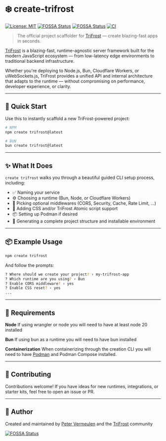 # ❄️ create-trifrost

[![License: MIT](https://img.shields.io/badge/license-MIT-blue.svg)](LICENSE)
[![FOSSA Status](https://app.fossa.com/api/projects/git%2Bgithub.com%2Ftrifrost-js%2Fcreate-trifrost.svg?type=shield&issueType=license)](https://app.fossa.com/projects/git%2Bgithub.com%2Ftrifrost-js%2Fcreate-trifrost?ref=badge_shield&issueType=license)
[![FOSSA Status](https://app.fossa.com/api/projects/git%2Bgithub.com%2Ftrifrost-js%2Fcreate-trifrost.svg?type=shield&issueType=security)](https://app.fossa.com/projects/git%2Bgithub.com%2Ftrifrost-js%2Fcreate-trifrost?ref=badge_shield&issueType=security)
[![CI](https://github.com/trifrost-js/create-trifrost/actions/workflows/ci.yml/badge.svg)](https://github.com/trifrost-js/create-trifrost/actions/workflows/ci.yml)

> The official project scaffolder for [TriFrost](https://www.trifrost.dev) — create blazing-fast apps in seconds.

[TriFrost](https://github.com/trifrost-js/core) is a blazing-fast, runtime-agnostic server framework built for the modern JavaScript ecosystem — from low-latency edge environments to traditional backend infrastructure.

Whether you're deploying to Node.js, Bun, Cloudflare Workers, or uWebSockets.js, TriFrost provides a unified API and internal architecture that adapts to the runtime — without compromising on performance, developer experience, or clarity.

---

## 🚀 Quick Start

Use this to instantly scaffold a new TriFrost-powered project:

```bash
# NPM
npm create trifrost@latest

# BUN
bun create trifrost@latest
```

---

## ✨ What It Does
`create trifrost` walks you through a beautiful guided CLI setup process, including:
- ✅ Naming your service
- ⚙️ Choosing a runtime (Bun, Node, or Cloudflare Workers)
- 🧩 Picking optional middlewares (CORS, Security, Cache, Rate Limit, ...)
- 💅 Adding CSS and/or TriFrost Atomic script support
- 📦 Setting up Podman if desired
- 📄 Generating a complete project structure and installable environment

---

## 📦 Example Usage
```bash
npm create trifrost
```

And follow the prompts:
```bash
? Where should we create your project? › my-trifrost-app
? Which runtime are you using? › Bun
? Enable CORS middleware? › yes
? Enable CSS reset? › yes
...
```

---

## 🔧 Requirements
**Node**
If using wrangler or node you will need to have at least node 20 installed

**Bun**
If using bun as a runtime you will need to have bun installed

**Containerization**
When containerizing through the creation CLI you will need to have [Podman](https://podman.io) and Podman Compose installed.

---

## 🤝 Contributing
Contributions welcome! If you have ideas for new runtimes, integrations, or starter kits, feel free to open an issue or PR.

---

## 👤 Author
Created and maintained by [Peter Vermeulen](https://github.com/peterver) and the [TriFrost](https://www.trifrost.dev) community

[![FOSSA Status](https://app.fossa.com/api/projects/git%2Bgithub.com%2Ftrifrost-js%2Fcreate-trifrost.svg?type=large&issueType=license)](https://app.fossa.com/projects/git%2Bgithub.com%2Ftrifrost-js%2Fcreate-trifrost?ref=badge_large&issueType=license)
